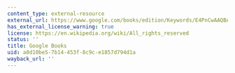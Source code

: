 ```yaml
---
content_type: external-resource
external_url: https://www.google.com/books/edition/Keywords/E4PnCwAAQBAJ?hl=en&gbpv=1
has_external_license_warning: true
license: https://en.wikipedia.org/wiki/All_rights_reserved
status: ''
title: Google Books
uid: a0d10be5-7b14-453f-8c9c-e1857d794d1a
wayback_url: ''
---
```

